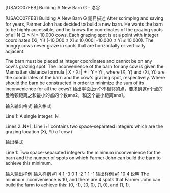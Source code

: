 



[USACO07FEB] Building A New Barn G - 洛谷














[USACO07FEB] Building A New Barn G
题目描述
After scrimping and saving for years, Farmer John has decided to build a new barn. He wants the barn to be highly accessible, and he knows the coordinates of the grazing spots of all N (2 ≤ N ≤ 10,000 cows. Each grazing spot is at a point with integer coordinates (Xi, Yi) (-10,000 ≤ Xi ≤ 10,000; -10,000 ≤ Yi ≤ 10,000). The hungry cows never graze in spots that are horizontally or vertically adjacent.

The barn must be placed at integer coordinates and cannot be on any cow's grazing spot. The inconvenience of the barn for any cow is given the Manhattan distance formula | X - Xi | + | Y - Yi|, where (X, Y) and (Xi, Yi) are the coordinates of the barn and the cow's grazing spot, respectively. Where should the barn be constructed in order to minimize the sum of its inconvenience for all the cows?
给出平面上n个不相邻的点，要求到这n个点的曼哈顿距离之和最小的点的个数ans2，和这个最小距离ans1。

输入输出格式
输入格式

Line 1: A single integer: N


Lines 2..N+1: Line i+1 contains two space-separated integers which are the grazing location (Xi, Yi) of cow i

输出格式

Line 1: Two space-separated integers: the minimum inconvenience for the barn and the number of spots on which Farmer John can build the barn to achieve this minimum.

输入输出样例
输入样例 #1
4
1 -3
0 1
-2 1
1 -1
输出样例 #1
10 4
说明
The minimum inconvenience is 10, and there are 4 spots that Farmer John can build the farm to achieve this: (0, -1), (0, 0), (1, 0), and (1, 1).







